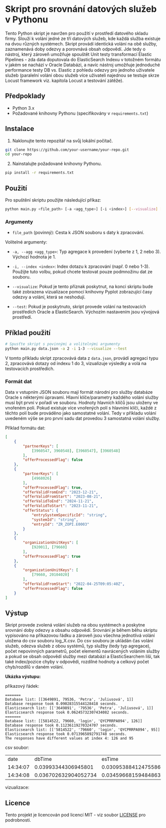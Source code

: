 # Skript pro srovnání datových služeb v Pythonu

Tento Python skript je navržen pro použití v prostředí datového skladu firmy. Slouží k volání jedné ze tří datových služeb, kde každá služba existuje na dvou různých systémech. Skript provádí identická volání na obě služby, zaznamenává doby odezvy a porovnává obsah odpovědí.
Jde tedy o nástroj, který zároveň umožňuje spouštět Unit testy transformací Elastic Pipelines - zda data doputovala do ElasticSearch Indexu v totožném formátu v jakém se nachází v Oracle Databázi, a navíc nástroj umožňuje jednoduché performance testy DB vs. Elastic z pohledu odezvy pro jednoho uživatele služeb (paralelní volání obou služeb více uživateli najednou se testuje skrze Locust framework viz. kapitola Locust a testování zátěže).

## Předpoklady

- Python 3.x
- Požadované knihovny Pythonu (specifikovány v `requirements.txt`)

## Instalace

1. Naklonujte tento repozitář na svůj lokální počítač.

```bash
git clone https://github.com/your-username/your-repo.git
cd your-repo
```

2. Nainstalujte požadované knihovny Pythonu.

```bash
pip install -r requirements.txt
```

## Použití

Pro spuštění skriptu použijte následující příkaz:
```bash
python main.py <file_path> [-a <agg_type>] [-i <index>] [--visualize] [--test]
```

### Argumenty

- `file_path` (povinný): Cesta k JSON souboru s daty k zpracování.

Volitelné argumenty:

- `-a, --agg <agg_type>`: Typ agregace k provedení (vyberte z 1, 2 nebo 3). Výchozí hodnota je 1.

- `-i, --index <index>`: Index dotazu k zpracování (např. 0 nebo 1-3). Použijte tuto volbu, pokud chcete testovat pouze podmnožinu dat ze souboru.

- `--visualize`: Pokud je tento příznak poskytnut, na konci skriptu bude také zobrazena vizualizace pomocí knihovny Pyplot zobrazující časy odezvy a volání, která se neshodují.

- `--test`: Pokud je poskytnuto, skript provede volání na testovacích prostředích Oracle a ElasticSearch. Výchozím nastavením jsou vývojová prostředí.

## Příklad použití

```bash
# Spusťte skript s povinnými a volitelnými argumenty
python main.py data.json -a 2 -i 1-3 --visualize --test
```

V tomto příkladu skript zpracovává data z `data.json`, provádí agregaci typu 2, zpracovává dotazy od indexu 1 do 3, vizualizuje výsledky a volá na testovacích prostředích.

### Formát dat

Data v vstupním JSON souboru mají formát národní pro služby databáze Oracle s některými úpravami. Hlavní klíče/parametry každého volání služby musí být první v pořadí ve souboru. Hodnoty hlavních klíčů jsou uloženy ve vnořeném poli. Pokud existuje více vnořených polí s hlavními klíči, každé z těchto polí bude prováděno jako samostatné volání. Tedy v příkladu volání uvedeném výše se pro první sadu dat provedou 3 samostatná volání služby.

Příklad formátu dat:

```json
[
    {
        "partnerKeys": [
            [3960547, 3960548], [3960547], [3960548]
        ],
        "offerProcessedFlag": false
    },
    {
        "partnerKeys": [
            [4968026]
        ],
        "offerProcessedFlag": true,
        "offerValidFromEnd": "2023-12-21",
        "offerValidFromStart": "2023-08-21",
        "offerValidToEnd": "2024-11-21",
        "offerValidToStart": "2023-11-21",
        "offerStatus": {
            "entrySystemSpecificId": "string",
            "systemId": "string",
            "entryId": "ZR_ZOPI.E0003"
        }
    },
    {
        "organizationUnitKeys": [
            [92001], [79660]
        ],
        "offerProcessedFlag": true
    },
    {
        "organizationUnitKeys": [
            [79660, 20104020]
        ],
        "offerValidFromStart": "2022-04-25T09:05:40Z",
        "offerProcessedFlag": false
    }
]
```

## Výstup

Skript provede zvolená volání služeb na obou systémech a poskytne srovnání doby odezvy a obsahu odpovědí. Srovnání je během běhu skriptu vypisováno na příkazovou řádku a zároveň jsou všechna jednotlivá volání uložena do csv souboru log_X.csv. Do csv souboru je ukládán čas volání služeb, odezva služeb z obou systémů, typ služby (tedy typ agregace), počet nepovinných parametrů, počet elementů navrácených voláním služby a pokud se obsah odpovědí služby mezi databází a ElasticSearchem liší, tak také index/pozice chyby v odpovědi, rozdílné hodnoty a celkový počet chyb/rozdílů v daném volání.

**Ukázka výstupu:**

příkazový řádek:
```
=======
Database list: [[3649891, 79536, 'Petra', 'Juliusová', 1]]
Database response took 0.09028315544128418 seconds.
Elasticsearch list: [['3649891', '79536', 'Petra', 'Juliusová', 1]]
Elasticsearch response took 0.06245732307434082 seconds.
=======
Database list: [[5814522, 79660, 'login', 'QYCPRRPA094', 126]]
Database response took 0.11236119270324707 seconds.
Elasticsearch list: [['5814522', '79660', 'login', 'QYCPRRPA094', 95]]
Elasticsearch response took 0.0713965892791748 seconds.
The responses have different values at index 4: 126 and 95

```

csv soubor:

|   |   |   |   |   |   |   |   |   |   |   |
|---|---|---|---|---|---|---|---|---|---|---|
|date|dbTime|esTime|aggType|optionalParams|diffIndex|diffDbValue|diffEsValue|elements|mistakes|
|14:34:07|0.03993344306945801|0.03095388412475586|3|1|[]|[]|[]|5|0|
|14:34:08|0.036702632904052734|0.03459668159484863|3|2|[4]|[126]|[95]|5|1|
vizualizace:

## Licence

Tento projekt je licencován pod licencí MIT - viz soubor [LICENSE](LICENSE) pro podrobnosti.

